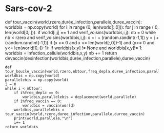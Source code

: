 # Sars-cov-2
def tour_vaccin(world,rzero,durée_infection,parallele,duree_vaccin):
    worldbis = np.copy(world)
    for i in range (0, len(world[:,0])):
        for j in range ( 0, len(world[0,:])):
            if world[i,j] == 1 and verif_voisins(worldbis,i,j):
                nb = 0 
                while nb < rzero and verif_voisins(worldbis,i,j):
                    x = i + (random.randint(-1,1))
                    y = j + (random.randint(-1,1))
                    if (x >= 0 and x <= len(world[:,0])-1) and (y>= 0 and y<= len(world[0,:])-1):
                        if worldbis[x,y] != None and worldbis[x,y]!= 1:
                            worldbis = infection_cellule(worldbis,x,y)
                            nb += 1
return devaccin(desinfection(worldbis,durée_infection,parallele),duree_vaccin)




    def tour_boucle_vaccin(world,rzero,nbtour,freq_depla,duree_infection,parallele,duree_vaccin,freq_vaccin):
    worldbis = np.copy(world)
    parallelebis = np.copy(world)
    i = 0
    while i < nbtour:
        if i%freq_depla == 0:
            worldbis,parallelebis = deplacement(world,parallele)
        if i%freq_vaccin == 0:
            worldbis = vaccin(world)
        worldbis,parallelebis = tour_vaccin(world,rzero,duree_infection,parallele,durree_vaccin)
        print(world,parallele,"\n")
        i+= 1
    return worldbis
